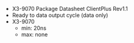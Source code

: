 - X3-9070 Package Datasheet ClientPlus Rev1.1
- Ready to data output cycle (data only)
- X3-9070
	- min: 20ns
	- max: none